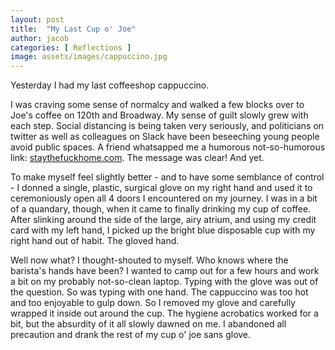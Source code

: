 ```yaml
---
layout: post
title:  "My Last Cup o' Joe"
author: jacob
categories: [ Reflections ]
image: assets/images/cappuccino.jpg
---
```

 Yesterday I had my last coffeeshop cappuccino.

 I was craving some sense of normalcy and walked a few blocks over to Joe's coffee on 120th and Broadway. My sense of guilt slowly grew with each step. Social distancing is being taken very seriously, and politicians on twitter as well as colleagues on Slack have been beseeching young people avoid public spaces. A friend whatsapped me a humorous not-so-humorous link: [staythefuckhome.com](https://www.staythefuckhome.com). The message was clear! And yet.

To make myself feel slightly better - and to have some semblance of control - I donned a single, plastic, surgical glove on my right hand and used it to ceremoniously open all 4 doors I encountered on my journey. I was in a bit of a quandary, though, when it came to finally drinking my cup of coffee. After slinking around the side of the large, airy atrium, and using my credit card with my left hand, I picked up the bright blue disposable cup with my right hand out of habit. The gloved hand.

Well now what? I thought-shouted to myself. Who knows where the barista's hands have been? I wanted to camp out for a few hours and work a bit on my probably not-so-clean laptop. Typing with the glove was out of the question. So was typing with one hand. The cappuccino was too hot and too enjoyable to gulp down. So I removed my glove and carefully wrapped it inside out around the cup. The hygiene acrobatics worked for a bit, but the absurdity of it all slowly dawned on me. I abandoned all precaution and drank the rest of my cup o' joe sans glove.
